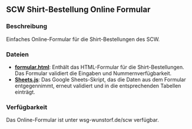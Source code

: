 ## SCW Shirt-Bestellung Online Formular

### Beschreibung
Einfaches Online-Formular für die Shirt-Bestellungen des SCW.

### Dateien
- **[formular.html](formular.html)**: Enthält das HTML-Formular für die Shirt-Bestellungen. Das Formular validiert die Eingaben und Nummernverfügbarkeit.
- **[Sheets.js](Sheets.js)**: Das Google Sheets-Skript, das die Daten aus dem Formular entgegennimmt, erneut validiert und in die entsprechenden Tabellen einträgt.


### Verfügbarkeit
Das Online-Formular ist unter wsg-wunstorf.de/scw verfügbar.
